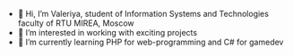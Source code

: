 - 👋 Hi, I’m Valeriya, student of Information Systems and Technologies faculty of RTU MIREA, Moscow
- 👀 I’m interested in working with exciting projects
- 🌱 I’m currently learning PHP for web-programming and C# for gamedev

<!---
Valer1yaz/Valer1yaz is a ✨ special ✨ repository because its `README.md` (this file) appears on your GitHub profile.
You can click the Preview link to take a look at your changes.
--->

